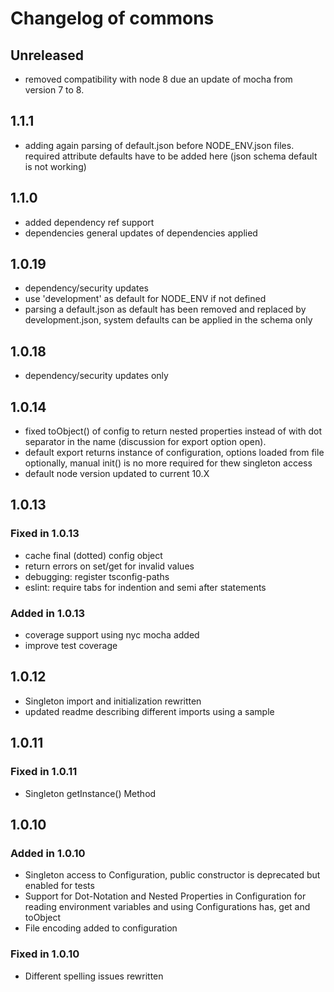 # Changelog of commons

## Unreleased

- removed compatibility with node 8 due an update of mocha from version 7 to 8.

## 1.1.1

- adding again parsing of default.json before NODE_ENV.json files. required attribute defaults have to be added here (json schema default is not working)

## 1.1.0

- added dependency ref support
- dependencies general updates of dependencies applied

## 1.0.19

- dependency/security updates
- use 'development' as default for NODE_ENV if not defined
- parsing a default.json as default has been removed and replaced by development.json, system defaults can be applied in the schema only

## 1.0.18

- dependency/security updates only

## 1.0.14

- fixed toObject() of config to return nested properties instead of with dot separator in the name (discussion for export option open).
- default export returns instance of configuration, options loaded from file optionally, manual init() is no more required for thew singleton access
- default node version updated to current 10.X

## 1.0.13

### Fixed in 1.0.13

- cache final (dotted) config object
- return errors on set/get for invalid values
- debugging: register tsconfig-paths
- eslint: require tabs for indention and semi after statements

### Added in 1.0.13

- coverage support using nyc mocha added
- improve test coverage

## 1.0.12

- Singleton import and initialization rewritten
- updated readme describing different imports using a sample

## 1.0.11

### Fixed in 1.0.11

- Singleton getInstance() Method

## 1.0.10

### Added in 1.0.10

- Singleton access to Configuration, public constructor is deprecated but enabled for tests
- Support for Dot-Notation and Nested Properties in Configuration for reading environment variables and using Configurations has, get and toObject
- File encoding added to configuration

### Fixed in 1.0.10

- Different spelling issues rewritten
